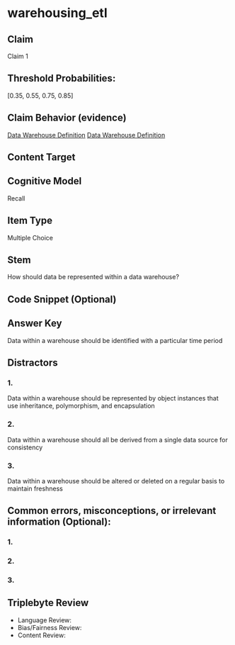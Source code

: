 # warehousing_etl

## Claim
Claim 1

## Threshold Probabilities:
[0.35, 0.55, 0.75, 0.85]

## Claim Behavior (evidence)

[Data Warehouse Definition](https://www.1keydata.com/datawarehousing/data-warehouse-definition.html)
[Data Warehouse Definition](https://www.comp.nus.edu.sg/~lingtw/cs4221/dw.pdf)

## Content Target

## Cognitive Model
Recall

## Item Type
Multiple Choice

## Stem

How should data be represented within a data warehouse?

## Code Snippet (Optional)

## Answer Key

Data within a warehouse should be identified with a particular time period

## Distractors 

### 1.

Data within a warehouse should be represented by object instances that use inheritance, polymorphism, and encapsulation

### 2.

Data within a warehouse should all be derived from a single data source for consistency

### 3.

Data within a warehouse should be altered or deleted on a regular basis to maintain freshness

## Common errors, misconceptions, or irrelevant information (Optional):

### 1.

### 2.

### 3.

## Triplebyte Review
- Language Review:
- Bias/Fairness Review:
- Content Review:
